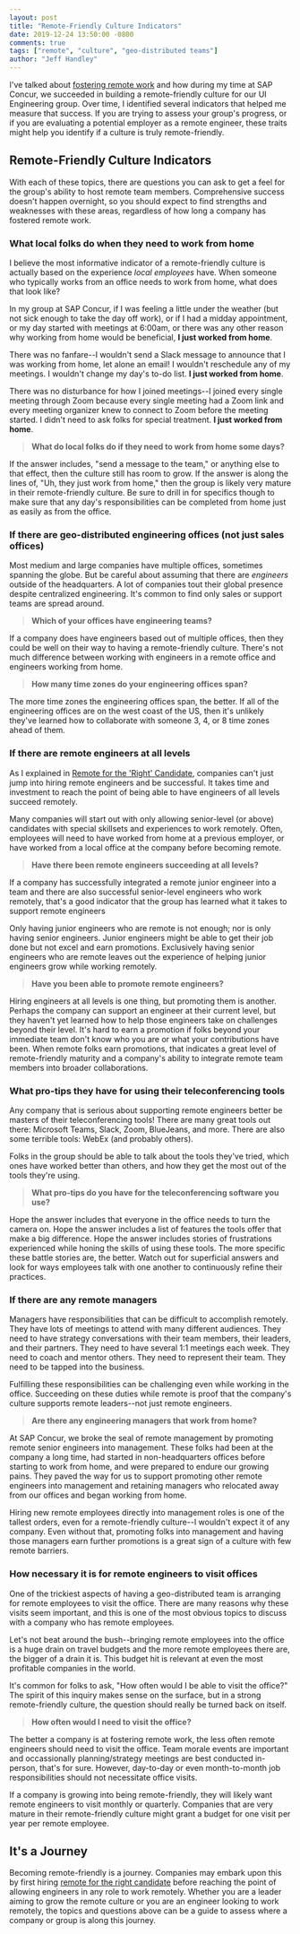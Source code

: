 ```yaml
---
layout: post
title: "Remote-Friendly Culture Indicators"
date: 2019-12-24 13:50:00 -0800
comments: true
tags: ["remote", "culture", "geo-distributed teams"]
author: "Jeff Handley"
---
```

I've talked about [fostering remote work](/2018-10-21/fostering-remote-work) and how during my time at SAP Concur, we succeeded in building a remote-friendly culture for our UI Engineering group. Over time, I identified several indicators that helped me measure that success. If you are trying to assess your group's progress, or if you are evaluating a potential employer as a remote engineer, these traits might help you identify if a culture is truly remote-friendly.

## Remote-Friendly Culture Indicators

With each of these topics, there are questions you can ask to get a feel for the group's ability to host remote team members. Comprehensive success doesn't happen overnight, so you should expect to find strengths and weaknesses with these areas, regardless of how long a company has fostered remote work.

### What local folks do when they need to work from home

I believe the most informative indicator of a remote-friendly culture is actually based on the experience _local employees_ have. When someone who typically works from an office needs to work from home, what does that look like?

In my group at SAP Concur, if I was feeling a little under the weather (but not sick enough to take the day off work), or if I had a midday appointment, or my day started with meetings at 6:00am, or there was any other reason why working from home would be beneficial, **I just worked from home**.

There was no fanfare--I wouldn't send a Slack message to announce that I was working from home, let alone an email! I wouldn't reschedule any of my meetings. I wouldn't change my day's to-do list. **I just worked from home**.

There was no disturbance for how I joined meetings--I joined every single meeting through Zoom because every single meeting had a Zoom link and every meeting organizer knew to connect to Zoom before the meeting started. I didn't need to ask folks for special treatment. **I just worked from home**.

> **What do local folks do if they need to work from home some days?**

If the answer includes, "send a message to the team," or anything else to that effect, then the culture still has room to grow. If the answer is along the lines of, "Uh, they just work from home," then the group is likely very mature in their remote-friendly culture. Be sure to drill in for specifics though to make sure that any day's responsibilities can be completed from home just as easily as from the office.

### If there are geo-distributed engineering offices (not just sales offices)

Most medium and large companies have multiple offices, sometimes spanning the globe. But be careful about assuming that there are _engineers_ outside of the headquarters. A lot of companies tout their global presence despite centralized engineering. It's common to find only sales or support teams are spread around.

> **Which of your offices have engineering teams?**

If a company does have engineers based out of multiple offices, then they could be well on their way to having a remote-friendly culture. There's not much difference between working with engineers in a remote office and engineers working from home.

> **How many time zones do your engineering offices span?**

The more time zones the engineering offices span, the better. If all of the engineering offices are on the west coast of the US, then it's unlikely they've learned how to collaborate with someone 3, 4, or 8 time zones ahead of them.

### If there are remote engineers at all levels

As I explained in [Remote for the 'Right' Candidate](/2019-12-24/remote-for-the-right-candidate), companies can't just jump into hiring remote engineers and be successful. It takes time and investment to reach the point of being able to have engineers of all levels succeed remotely.

Many companies will start out with only allowing senior-level (or above) candidates with special skillsets and experiences to work remotely. Often, employees will need to have worked from home at a previous employer, or have worked from a local office at the company before becoming remote.

> **Have there been remote engineers succeeding at all levels?**

If a company has successfully integrated a remote junior engineer into a team and there are also successful senior-level engineers who work remotely, that's a good indicator that the group has learned what it takes to support remote engineers

Only having junior engineers who are remote is not enough; nor is only having senior engineers. Junior engineers might be able to get their job done but not excel and earn promotions. Exclusively having senior engineers who are remote leaves out the experience of helping junior engineers grow while working remotely.

> **Have you been able to promote remote engineers?**

Hiring engineers at all levels is one thing, but promoting them is another. Perhaps the company can support an engineer at their current level, but they haven't yet learned how to help those engineers take on challenges beyond their level. It's hard to earn a promotion if folks beyond your immediate team don't know who you are or what your contributions have been. When remote folks earn promotions, that indicates a great level of remote-friendly maturity and a company's ability to integrate remote team members into broader collaborations.

### What pro-tips they have for using their teleconferencing tools

Any company that is serious about supporting remote engineers better be masters of their teleconferencing tools! There are many great tools out there: Microsoft Teams, Slack, Zoom, BlueJeans, and more. There are also some terrible tools: WebEx (and probably others).

Folks in the group should be able to talk about the tools they've tried, which ones have worked better than others, and how they get the most out of the tools they're using.

> **What pro-tips do you have for the teleconferencing software you use?**

Hope the answer includes that everyone in the office needs to turn the camera on. Hope the answer includes a list of features the tools offer that make a big difference. Hope the answer includes stories of frustrations experienced while honing the skills of using these tools. The more specific these battle stories are, the better. Watch out for superficial answers and look for ways employees talk with one another to continuously refine their practices.

### If there are any remote managers

Managers have responsibilities that can be difficult to accomplish remotely. They have lots of meetings to attend with many different audiences. They need to have strategy conversations with their team members, their leaders, and their partners. They need to have several 1:1 meetings each week. They need to coach and mentor others. They need to represent their team. They need to be tapped into the business.

Fulfilling these responsibilities can be challenging even while working in the office. Succeeding on these duties while remote is proof that the company's culture supports remote leaders--not just remote engineers.

> **Are there any engineering managers that work from home?**

At SAP Concur, we broke the seal of remote management by promoting remote senior engineers into management. These folks had been at the company a long time, had started in non-headquarters offices before starting to work from home, and were prepared to endure our growing pains. They paved the way for us to support promoting other remote engineers into management and retaining managers who relocated away from our offices and began working from home.

Hiring new remote employees directly into management roles is one of the tallest orders, even for a remote-friendly culture--I wouldn't expect it of any company. Even without that, promoting folks into management and having those managers earn further promotions is a great sign of a culture with few remote barriers.

### How necessary it is for remote engineers to visit offices

One of the trickiest aspects of having a geo-distributed team is arranging for remote employees to visit the office. There are many reasons why these visits seem important, and this is one of the most obvious topics to discuss with a company who has remote employees.

Let's not beat around the bush--bringing remote employees into the office is a huge drain on travel budgets and the more remote employees there are, the bigger of a drain it is. This budget hit is relevant at even the most profitable companies in the world.

It's common for folks to ask, "How often would I be able to visit the office?" The spirit of this inquiry makes sense on the surface, but in a strong remote-friendly culture, the question should really be turned back on itself.

> **How often would I need to visit the office?**

The better a company is at fostering remote work, the less often remote engineers should need to visit the office. Team morale events are important and occassionally planning/strategy meetings are best conducted in-person, that's for sure. However, day-to-day or even month-to-month job responsibilities should not necessitate office visits.

If a company is growing into being remote-friendly, they will likely want remote engineers to visit monthly or quarterly. Companies that are very mature in their remote-friendly culture might grant a budget for one visit per year per remote employee.

## It's a Journey

Becoming remote-friendly is a journey. Companies may embark upon this by first hiring [remote for the right candidate](/2019-12-24/remote-for-the-right-candidate) before reaching the point of allowing engineers in any role to work remotely. Whether you are a leader aiming to grow the remote culture or you are an engineer looking to work remotely, the topics and questions above can be a guide to assess where a company or group is along this journey.
